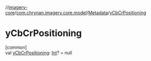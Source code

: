 //[imagery-core](../../../index.md)/[com.chrynan.imagery.core.model](../index.md)/[Metadata](index.md)/[yCbCrPositioning](y-cb-cr-positioning.md)

# yCbCrPositioning

[common]\
val [yCbCrPositioning](y-cb-cr-positioning.md): [Int](https://kotlinlang.org/api/latest/jvm/stdlib/kotlin/-int/index.html)? = null
